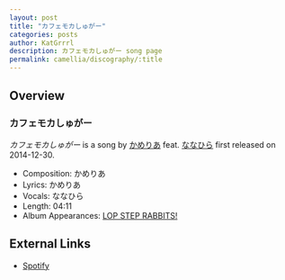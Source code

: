 ```yaml
---
layout: post
title: "カフェモカしゅがー"
categories: posts
author: KatGrrrl
description: カフェモカしゅがー song page
permalink: camellia/discography/:title
---
```


## Overview

### カフェモカしゅがー

*カフェモカしゅがー* is a song by [かめりあ](<{% link postsWiki/_posts/2023-12-10-camellia.md %}>) feat. [ななひら](#) first released on 2014-12-30.

* Composition: かめりあ
* Lyrics: かめりあ
* Vocals: ななひら
* Length: 04:11
* Album Appearances: [LOP STEP RABBITS!](<{% link postsInclude/_posts/camellia/albums/LOP-STEP-RABBITS!/2023-12-06-LOP-STEP-RABBITS!.md %}>)

## External Links

* [Spotify](https://open.spotify.com/track/6mCJlsy284ePKoZgJVkZ7R?si=3047904bd8974c69)
